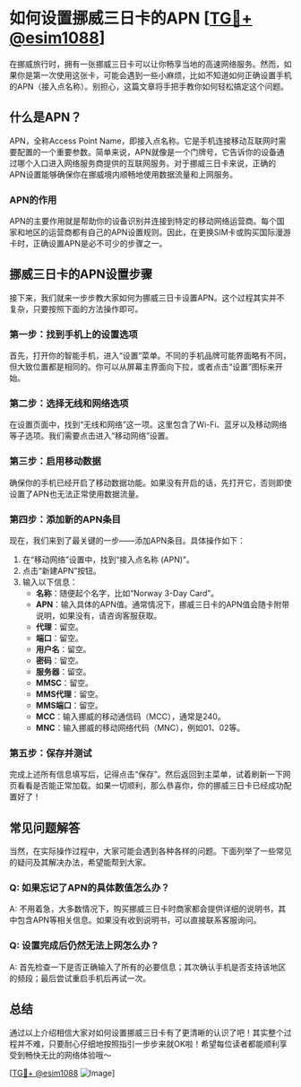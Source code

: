 # 如何设置挪威三日卡的APN [[TG💪+ @esim1088](https://t.me/s/esim1088)]

在挪威旅行时，拥有一张挪威三日卡可以让你畅享当地的高速网络服务。然而，如果你是第一次使用这张卡，可能会遇到一些小麻烦，比如不知道如何正确设置手机的APN（接入点名称）。别担心，这篇文章将手把手教你如何轻松搞定这个问题。

## 什么是APN？

APN，全称Access Point Name，即接入点名称。它是手机连接移动互联网时需要配置的一个重要参数。简单来说，APN就像是一个门牌号，它告诉你的设备通过哪个入口进入网络服务商提供的互联网服务。对于挪威三日卡来说，正确的APN设置能够确保你在挪威境内顺畅地使用数据流量和上网服务。

### APN的作用

APN的主要作用就是帮助你的设备识别并连接到特定的移动网络运营商。每个国家和地区的运营商都有自己的APN设置规则。因此，在更换SIM卡或购买国际漫游卡时，正确设置APN是必不可少的步骤之一。

## 挪威三日卡的APN设置步骤

接下来，我们就来一步步教大家如何为挪威三日卡设置APN。这个过程其实并不复杂，只要按照下面的方法操作即可。

### 第一步：找到手机上的设置选项

首先，打开你的智能手机，进入“设置”菜单。不同的手机品牌可能界面略有不同，但大致位置都是相同的。你可以从屏幕主界面向下拉，或者点击“设置”图标来开始。

### 第二步：选择无线和网络选项

在设置页面中，找到“无线和网络”这一项。这里包含了Wi-Fi、蓝牙以及移动网络等子选项。我们需要点击进入“移动网络”设置。

### 第三步：启用移动数据

确保你的手机已经开启了移动数据功能。如果没有开启的话，先打开它，否则即使设置了APN也无法正常使用数据流量。

### 第四步：添加新的APN条目

现在，我们来到了最关键的一步——添加APN条目。具体操作如下：

1. 在“移动网络”设置中，找到“接入点名称 (APN)”。
2. 点击“新建APN”按钮。
3. 输入以下信息：
   - **名称**：随便起个名字，比如“Norway 3-Day Card”。
   - **APN**：输入具体的APN值。通常情况下，挪威三日卡的APN值会随卡附带说明，如果没有，请咨询客服获取。
   - **代理**：留空。
   - **端口**：留空。
   - **用户名**：留空。
   - **密码**：留空。
   - **服务器**：留空。
   - **MMSC**：留空。
   - **MMS代理**：留空。
   - **MMS端口**：留空。
   - **MCC**：输入挪威的移动通信码（MCC），通常是240。
   - **MNC**：输入挪威的移动网络代码（MNC），例如01、02等。

### 第五步：保存并测试

完成上述所有信息填写后，记得点击“保存”。然后返回到主菜单，试着刷新一下网页看看是否能正常加载。如果一切顺利，那么恭喜你，你的挪威三日卡已经成功配置好了！

## 常见问题解答

当然，在实际操作过程中，大家可能会遇到各种各样的问题。下面列举了一些常见的疑问及其解决办法，希望能帮到大家。

### Q: 如果忘记了APN的具体数值怎么办？
A: 不用着急，大多数情况下，购买挪威三日卡时商家都会提供详细的说明书，其中包含APN等相关信息。如果没有收到说明书，可以直接联系客服询问。

### Q: 设置完成后仍然无法上网怎么办？
A: 首先检查一下是否正确输入了所有的必要信息；其次确认手机是否支持该地区的频段；最后尝试重启手机后再试一次。

## 总结

通过以上介绍相信大家对如何设置挪威三日卡有了更清晰的认识了吧！其实整个过程并不难，只要耐心仔细地按照指引一步步来就OK啦！希望每位读者都能顺利享受到畅快无比的网络体验哦～

[[TG💪+ @esim1088](https://t.me/s/esim1088) ![Image](https://i.postimg.cc/4NQfJmqS/Snipaste-2025-05-13-00-14-12.png)]